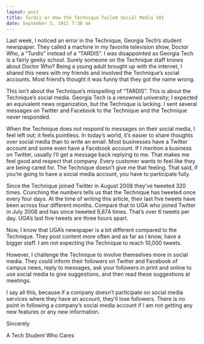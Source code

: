 ```yaml
--- 
layout: post
title: Turdis or How the Technique Failed Social Media 101
date: September 5, 2012 7:30 am
---
```

Last week, I noticed an error in the Technique, Georgia Tech’s student newspaper. They called a machine in my favorite television show, Doctor Who, a “Turdis” instead of a “TARDIS”. I was disappointed as Georgia Tech is a fairly geeky school. Surely someone on the Technique staff knows about Doctor Who? Being a young adult brought up with the internet, I shared this news with my friends and involved the Technique’s social accounts. Most friend’s thought it was funny that they got the name wrong.

This isn’t about the Technique’s misspelling of “TARDIS”. This is about the Technique’s social media. Georgia Tech is a renowned university; I expected an equivalent news organization, but the Technique is lacking. I sent several messages on Twitter and Facebook to the Technique and the Technique never responded.

When the Technique does not respond to messages on their social media, I feel left out; it feels pointless. In today’s world, it’s easier to share thoughts over social media than to write an email. Most businesses have a Twitter account and some even have a Facebook account. If I mention a business on Twitter, usually I’ll get a message back replying to me. That makes me feel good and respect that company. Every customer wants to feel like they are being cared for. The Technique doesn’t give me that feeling. That said, if you’re going to have a social media account, you have to participate fully.

Since the Technique joined Twitter in August 2008 they’ve tweeted 320 times. Crunching the numbers tells us that the Technique has tweeted once every four days. At the time of writing this article, their last five tweets have been across four different months. Compare that to UGA who joined Twitter in July 2008 and has since tweeted 9,874 times. That’s over 6 tweets per day. UGA’s last five tweets are three hours apart.

Now, I know that UGA’s newspaper is a bit different compared to the Technique. They post content more often and as far as I know, have a bigger staff. I am not expecting the Technique to reach 10,000 tweets.

However, I challenge the Technique to involve themselves more in social media. They could inform their followers on Twitter and Facebook of campus news, reply to messages, ask your followers in print and online to use social media to give suggestions, and then read these suggestions at meetings.

I say all this, because if a company doesn’t participate on social media services where they have an account, they’ll lose followers. There is no point in following a company’s social media account if I am not getting any new features or any new information.

Sincerely

A Tech Student Who Cares